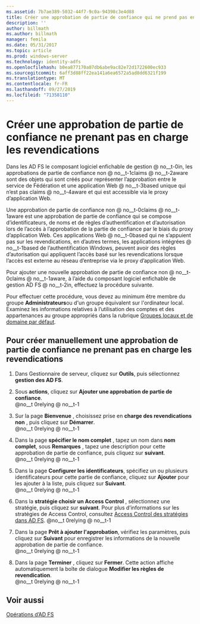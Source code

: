 ```yaml
---
ms.assetid: 7b7ae389-5032-44f7-9c0a-94398c3e4d88
title: Créer une approbation de partie de confiance qui ne prend pas en charge les revendications
description: ''
author: billmath
ms.author: billmath
manager: femila
ms.date: 05/31/2017
ms.topic: article
ms.prod: windows-server
ms.technology: identity-adfs
ms.openlocfilehash: b0ea877170a07db6abe9ac82e72d1722600ec933
ms.sourcegitcommit: 6aff3d88ff22ea141a6ea6572a5ad8dd6321f199
ms.translationtype: MT
ms.contentlocale: fr-FR
ms.lasthandoff: 09/27/2019
ms.locfileid: "71358110"
---
```

# <a name="create-a-non-claims-aware-relying-party-trust"></a>Créer une approbation de partie de confiance ne prenant pas en charge les revendications


Dans les AD FS le composant logiciel enfichable de gestion @ no__t-0in, les approbations de partie de confiance non @ no__t-1claims @ no__t-2aware sont des objets qui sont créés pour représenter l’approbation entre le service de Fédération et une application Web @ no__t-3based unique qui n’est pas claims @ no__t-4aware et qui est accessible via le proxy d’application Web.  
  
Une approbation de partie de confiance non @ no__t-0claims @ no__t-1aware est une approbation de partie de confiance qui se compose d’identificateurs, de noms et de règles d’authentification et d’autorisation lors de l’accès à l’approbation de la partie de confiance par le biais du proxy d’application Web. Ces applications Web @ no__t-0based qui ne s’appuient pas sur les revendications, en d’autres termes, les applications intégrées @ no__t-1based de l’authentification Windows, peuvent avoir des règles d’autorisation qui appliquent l’accès basé sur les revendications lorsque l’accès est externe au réseau d’entreprise via le proxy d’application Web.  
  
Pour ajouter une nouvelle approbation de partie de confiance non @ no__t-0claims @ no__t-1aware, à l’aide du composant logiciel enfichable de gestion AD FS @ no__t-2in, effectuez la procédure suivante.  
  
Pour effectuer cette procédure, vous devez au minimum être membre du groupe **Administrateurs**ou d'un groupe équivalent sur l'ordinateur local.  Examinez les informations relatives à l’utilisation des comptes et des appartenances au groupe appropriés dans la rubrique [Groupes locaux et de domaine par défaut](https://go.microsoft.com/fwlink/?LinkId=83477).   
  
## <a name="to-create-a-non-claims-aware-relying-party-trust-manually"></a>Pour créer manuellement une approbation de partie de confiance ne prenant pas en charge les revendications 
1. Dans Gestionnaire de serveur, cliquez sur **Outils**, puis sélectionnez **gestion des AD FS**.  
  
2.  Sous **actions**, cliquez sur **Ajouter une approbation de partie de confiance**.  
@no__t 0relying @ no__t-1   

3.  Sur la page **Bienvenue** , choisissez prise en **charge des revendications non** , puis cliquez sur **Démarrer**.  
@no__t 0relying @ no__t-1 
  
4.  Dans la page **spécifier le nom complet** , tapez un nom dans **nom complet**, sous **Remarques** , tapez une description pour cette approbation de partie de confiance, puis cliquez sur **suivant**.  
@no__t 0relying @ no__t-1

5. Dans la page **Configurer les identificateurs**, spécifiez un ou plusieurs identificateurs pour cette partie de confiance, cliquez sur **Ajouter** pour les ajouter à la liste, puis cliquez sur **Suivant**.  
@no__t 0relying @ no__t-1

6.  Dans la **stratégie choisir un Access Control** , sélectionnez une stratégie, puis cliquez sur **suivant**.  Pour plus d’informations sur les stratégies de Access Control, consultez [Access Control des stratégies dans AD FS](Access-Control-Policies-in-AD-FS.md). 
@no__t 0relying @ no__t-1

7. Dans la page **Prêt à ajouter l'approbation**, vérifiez les paramètres, puis cliquez sur **Suivant** pour enregistrer les informations de la nouvelle approbation de partie de confiance.  
   @no__t 0relying @ no__t-1 

8. Dans la page **Terminer** , cliquez sur **Fermer**. Cette action affiche automatiquement la boîte de dialogue **Modifier les règles de revendication**.  
@no__t 0relying @ no__t-1  
  
## <a name="see-also"></a>Voir aussi  
[Opérations d’AD FS](../../ad-fs/AD-FS-2016-Operations.md) 
